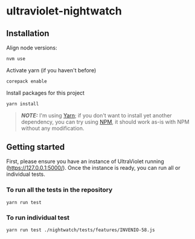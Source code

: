 # ultraviolet-nightwatch

## Installation

Align node versions:
```sh
nvm use
```
Activate yarn (if you haven't before)
```sh
corepack enable
```

Install packages for this project
```sh
yarn install
```

> **_NOTE:_** I'm using [Yarn](https://yarnpkg.com/); if you don't want to install yet another dependency, you can try using [NPM](https://www.npmjs.com/), it should work as-is with NPM without any modification.

## Getting started

First, please ensure you have an instance of UltraViolet running (https://127.0.0.1:5000/). Once the instance is ready, you can run all or individual tests.

### To run all the tests in the repository

```console
yarn run test
```

### To run individual test 

```console
yarn run test ./nightwatch/tests/features/INVENIO-58.js
```
